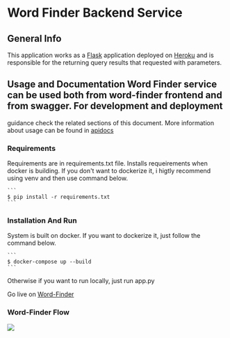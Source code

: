 # Word Finder Backend Service

## General Info
This application works as a [Flask](https://flask.palletsprojects.com/en/2.0.x/) application deployed on [Heroku](https://www.heroku.com/) and is responsible for the returning query results that requested with parameters.
## Usage and Documentation Word Finder service can be used both from word-finder frontend and from swagger. For development and deployment
guidance check the related sections of this document. More information about usage can be found in [apidocs](https://word-finder-get-words.herokuapp.com/apidocs/)

### Requirements
Requirements are in requirements.txt file. Installs requeirements when docker is building. If you don't want to dockerize it, i higtly recommend using venv and then 
use command below.

    ```
    $ pip install -r requirements.txt
    ```

### Installation And Run
System is built on docker. If you want to dockerize it, just follow the command below.

    ```
    $ docker-compose up --build
    ```
Otherwise if you want to run locally, just run app.py

Go live on [Word-Finder](https://word-finder-tr.herokuapp.com/)

### Word-Finder Flow

[![](https://mermaid.ink/img/pako:eNpVz0GOwjAMBdCrRF4xErlAF0iUwgGA0SwIC0_zgQiadJwUCVHuTqoOEnhlfT1b9p3qYEEFHYXbk9pWxqtc891PEKtXzluIXknwCd7uldaz_jtC1Bp_HWLqVTl5lyXX5wz1BnJ1Nb7GbeUwpxYfOytO_MsR-5EsBlK-8X6N2AYf0c_HlKbUQBp2Nl97HzJD6YQGhorcWpazIeMf2XWt5YSldSkIFQe-REyJuxQ2N19TkaTDC1WO8-fNv3o8AUC-WDs)](https://mermaid-js.github.io/mermaid-live-editor/edit#pako:eNpVz0GOwjAMBdCrRF4xErlAF0iUwgGA0SwIC0_zgQiadJwUCVHuTqoOEnhlfT1b9p3qYEEFHYXbk9pWxqtc891PEKtXzluIXknwCd7uldaz_jtC1Bp_HWLqVTl5lyXX5wz1BnJ1Nb7GbeUwpxYfOytO_MsR-5EsBlK-8X6N2AYf0c_HlKbUQBp2Nl97HzJD6YQGhorcWpazIeMf2XWt5YSldSkIFQe-REyJuxQ2N19TkaTDC1WO8-fNv3o8AUC-WDs)
